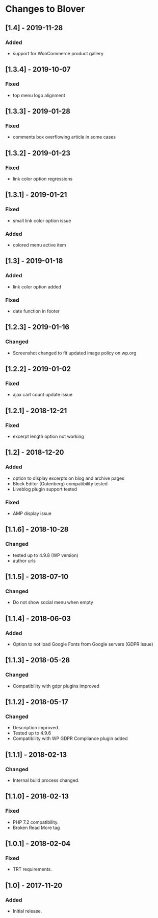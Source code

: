 # Changes to Blover

## [1.4] - 2019-11-28

### Added
- support for WooCommerce product gallery

## [1.3.4] - 2019-10-07

### Fixed
- top menu logo alignment

## [1.3.3] - 2019-01-28

### Fixed
- comments box overflowing article in some cases

## [1.3.2] - 2019-01-23

### Fixed
- link color option regressions

## [1.3.1] - 2019-01-21

### Fixed
- small link color option issue

### Added
- colored menu active item

## [1.3] - 2019-01-18

### Added
- link color option added

### Fixed
- date function in footer

## [1.2.3] - 2019-01-16

### Changed
- Screenshot changed to fit updated image policy on wp.org

## [1.2.2] - 2019-01-02

### Fixed
- ajax cart count update issue

## [1.2.1] - 2018-12-21

### Fixed
- excerpt length option not working

## [1.2] - 2018-12-20

### Added
- option to display excerpts on blog and archive pages
- Block Editor (Gutenberg) compatibility tested
- Liveblog plugin support tested

### Fixed
- AMP display issue

## [1.1.6] - 2018-10-28

### Changed
- tested up to 4.9.8 (WP version)
- author urls

## [1.1.5] - 2018-07-10

### Changed
- Do not show social menu when empty

## [1.1.4] - 2018-06-03

### Added
- Option to not load Google Fonts from Google servers (GDPR issue)

## [1.1.3] - 2018-05-28

### Changed
- Compatibility with gdpr plugins improved

## [1.1.2] - 2018-05-17

### Changed
- Description improved.
- Tested up to 4.9.6
- Compatibility with WP GDPR Compliance plugin added

## [1.1.1] - 2018-02-13

### Changed
- Internal build process changed.

## [1.1.0] - 2018-02-13

### Fixed
- PHP 7.2 compatibility.
- Broken Read More tag

## [1.0.1] - 2018-02-04

### Fixed
- TRT requirements.

## [1.0] - 2017-11-20

### Added
- Initial release.
